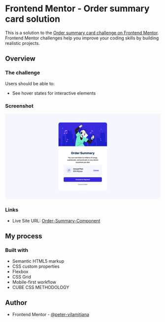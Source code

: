 # Frontend Mentor - Order summary card solution

This is a solution to the
[Order summary card challenge on Frontend Mentor](https://www.frontendmentor.io/challenges/order-summary-component-QlPmajDUj).
Frontend Mentor challenges help you improve your coding skills by building realistic projects.

## Overview

### The challenge

Users should be able to:

- See hover states for interactive elements

### Screenshot

![](./images/screenshot.png)

### Links


- Live Site URL: [Order-Summary-Component]([https://your-live-site-url.com](https://peter-vilamitjana.github.io/Order-Summar-Component/))

## My process

### Built with

- Semantic HTML5 markup
- CSS custom properties
- Flexbox
- CSS Grid
- Mobile-first workflow
- CUBE CSS METHODOLOGY

## Author

- Frontend Mentor - [@peter-vilamitjana](https://www.frontendmentor.io/profile/peter-vilamitjana)
